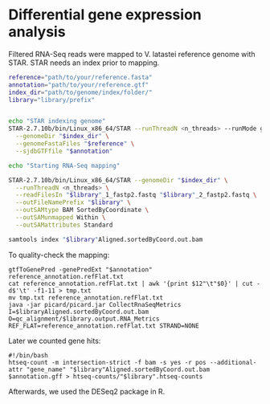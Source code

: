 # Differential gene expression analysis
Filtered RNA-Seq reads were mapped to V. latastei reference genome with STAR. STAR needs an index prior to mapping.

```bash
reference="path/to/your/reference.fasta"
annotation="path/to/your/reference.gtf"
index_dir="path/to/genome/index/folder/"
library="library/prefix"


echo "STAR indexing genome"
STAR-2.7.10b/bin/Linux_x86_64/STAR --runThreadN <n_threads> --runMode genomeGenerate \
  --genomeDir "$index_dir" \
  --genomeFastaFiles "$reference" \
  --sjdbGTFfile "$annotation"

echo "Starting RNA-Seq mapping"

STAR-2.7.10b/bin/Linux_x86_64/STAR --genomeDir "$index_dir" \
  --runThreadN <n_threads> \
  --readFilesIn "$library"_1_fastp2.fastq "$library"_2_fastp2.fastq \
  --outFileNamePrefix "$library" \
  --outSAMtype BAM SortedByCoordinate \
  --outSAMunmapped Within \
  --outSAMattributes Standard

samtools index "$library"Aligned.sortedByCoord.out.bam

```


To quality-check the mapping:
```
gtfToGenePred -genePredExt "$annotation" reference_annotation.refFlat.txt
cat reference_annotation.refFlat.txt | awk '{print $12"\t"$0}' | cut -d$'\t' -f1-11 > tmp.txt
mv tmp.txt reference_annotation.refFlat.txt
java -jar picard/picard.jar CollectRnaSeqMetrics I=$libraryAligned.sortedByCoord.out.bam O=qc_alignment/$library.output.RNA_Metrics REF_FLAT=reference_annotation.refFlat.txt STRAND=NONE 
```

Later we counted gene hits:
```
#!/bin/bash
htseq-count -m intersection-strict -f bam -s yes -r pos --additional-attr "gene_name" "$library"Aligned.sortedByCoord.out.bam $annotation.gff > htseq-counts/"$library".htseq-counts
```

Afterwards, we used the DESeq2 package in R.
```





```


